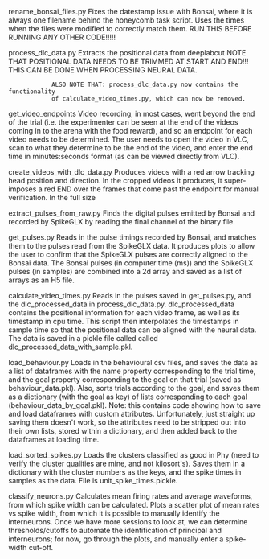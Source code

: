 
rename_bonsai_files.py		Fixes the datestamp issue with Bonsai, where it is always one 
				filename behind the honeycomb task script. Uses the times when 
				the files were modified to correctly match them. 
				RUN THIS BEFORE RUNNING ANY OTHER CODE!!!!!

process_dlc_data.py		Extracts the positional data from deeplabcut
				NOTE THAT POSITIONAL DATA NEEDS TO BE TRIMMED AT START AND END!!!
				THIS CAN BE DONE WHEN PROCESSING NEURAL DATA. 
				
				ALSO NOTE THAT: process_dlc_data.py now contains the functionality 
				of calculate_video_times.py, which can now be removed. 
				
get_video_endpoints		Video recording, in most cases, went beyond the end of the trial (i.e. 
				the experimenter can be seen at the end of the videos coming in to the 
				arena with the food reward), and so an endpoint for each video needs 
				to be determined. The user needs to open the video in VLC, scan to what
				they determine to be the end of the video, and enter the end time in 
				minutes:seconds format (as can be viewed directly from VLC).
				
create_videos_with_dlc_data.py	Produces videos with a red arrow tracking head position and direction. 
				In the cropped videos it produces, it super-imposes a red END over the 
				frames that come past the endpoint for manual verification. In the full
				size  

extract_pulses_from_raw.py	Finds the digital pulses emitted by Bonsai and recorded by SpikeGLX 
				by reading the final channel of the binary file. 

get_pulses.py			Reads in the pulse timings recorded by Bonsai, and matches them to the 
				pulses read from the SpikeGLX data. It produces plots to allow the 
				user to confirm that the SpikeGLX pulses are correctly aligned to the 
				Bonsai data. The Bonsai pulses (in computer time (ms)) and the SpikeGLX 
				pulses (in samples) are combined into a 2d array and saved as a list of 
				arrays as an H5 file.
				
calculate_video_times.py	Reads in the pulses saved in get_pulses.py, and the dlc_processed_data 
				in process_dlc_data.py. dlc_processed_data contains the positional 
				information for each video frame, as well as its timestamp in cpu time. 
				This script then interpolates the timestamps in sample time so that the
				positional data can be aligned with the neural data. The data is saved
				in a pickle file called called dlc_processed_data_with_sample.pkl.

load_behaviour.py		Loads in the behavioural csv files, and saves the data as a list of 
				dataframes with the name property corresponding to the trial time, 
				and the goal property corresponding to the goal on that trial (saved as 
				behaviour_data.pkl). Also, sorts trials according to the goal, and 
				saves them as a dictionary (with the goal as key) of lists corresponding 
				to each goal (behaviour_data_by_goal.pkl).
				Note: this contains code showing how to save and load dataframes with custom
				attributes. Unfortunately, just straight up saving them doesn't work, so 
				the attributes need to be stripped out into their own lists, stored within
				a dictionary, and then added back to the dataframes at loading time. 

load_sorted_spikes.py		Loads the clusters classified as good in Phy (need to verify the cluster 
				qualities are mine, and not kilosort's). Saves them in a dictionary with the 
				cluster numbers as the keys, and the spike times in samples as the data. 
				File is unit_spike_times.pickle. 

classify_neurons.py 		Calculates mean firing rates and average waveforms, from which spike width 
				can be calculated. Plots a scatter plot of mean rates vs spike width, 
				from which it is possible to manually identify the interneurons. Once we 
				have more sessions to look at, we can determine thresholds/cutoffs to 
				automate the identification of principal and interneurons; for now, go 
				through the plots, and manually enter a spike-width cut-off. 
				
